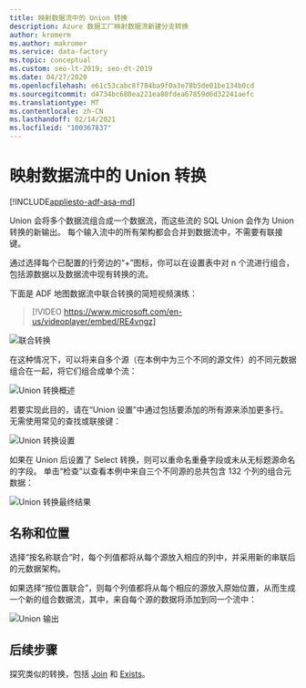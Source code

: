```yaml
---
title: 映射数据流中的 Union 转换
description: Azure 数据工厂映射数据流新建分支转换
author: kromerm
ms.author: makromer
ms.service: data-factory
ms.topic: conceptual
ms.custom: seo-lt-2019; seo-dt-2019
ms.date: 04/27/2020
ms.openlocfilehash: e61c53cabc8f784ba9f0a3e78b5de01be134b0cd
ms.sourcegitcommit: d4734bc680ea221ea80fdea67859d6d32241aefc
ms.translationtype: MT
ms.contentlocale: zh-CN
ms.lasthandoff: 02/14/2021
ms.locfileid: "100367837"
---
```

# <a name="union-transformation-in-mapping-data-flow"></a>映射数据流中的 Union 转换

[!INCLUDE[appliesto-adf-asa-md](includes/appliesto-adf-asa-md.md)]

Union 会将多个数据流组合成一个数据流，而这些流的 SQL Union 会作为 Union 转换的新输出。 每个输入流中的所有架构都会合并到数据流中，不需要有联接键。

通过选择每个已配置的行旁边的“+”图标，你可以在设置表中对 n 个流进行组合，包括源数据以及数据流中现有转换的流。

下面是 ADF 地图数据流中联合转换的简短视频演练：

> [!VIDEO https://www.microsoft.com/en-us/videoplayer/embed/RE4vngz]

![联合转换](media/data-flow/union.png "Union")

在这种情况下，可以将来自多个源（在本例中为三个不同的源文件）的不同元数据组合在一起，将它们组合成单个流：

![Union 转换概述](media/data-flow/union111.png "Union 1")

若要实现此目的，请在“Union 设置”中通过包括要添加的所有源来添加更多行。 无需使用常见的查找或联接键：

![Union 转换设置](media/data-flow/unionsettings.png "Union 设置")

如果在 Union 后设置了 Select 转换，则可以重命名重叠字段或未从无标题源命名的字段。 单击“检查”以查看本例中来自三个不同源的总共包含 132 个列的组合元数据：

![Union 转换最终结果](media/data-flow/union333.png "Union 3")

## <a name="name-and-position"></a>名称和位置

选择“按名称联合”时，每个列值都将从每个源放入相应的列中，并采用新的串联后的元数据架构。

如果选择“按位置联合”，则每个列值都将从每个相应的源放入原始位置，从而生成一个新的组合数据流，其中，来自每个源的数据将添加到同一个流中：

![Union 输出](media/data-flow/unionoutput.png "Union 输出")

## <a name="next-steps"></a>后续步骤

探究类似的转换，包括 [Join](data-flow-join.md) 和 [Exists](data-flow-exists.md)。
